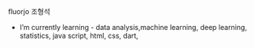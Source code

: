 fluorjo
조형석

- I’m currently learning - data analysis,machine learning, deep learning, statistics, java script, html, css, dart,
